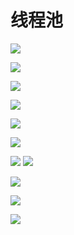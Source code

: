 # 线程池

![](https://ws3.sinaimg.cn/large/006tKfTcly1g0iy5nl9k4j315w0n7jzb.jpg)

![](https://ws4.sinaimg.cn/large/006tKfTcly1g0iy6k5ahmj31720mrn61.jpg)

![](https://ws3.sinaimg.cn/large/006tKfTcly1g0iy781396j31590mkwm8.jpg)

![](https://ws4.sinaimg.cn/large/006tKfTcly1g0iyaxjnhoj315a0m8jzh.jpg)

![](https://ws4.sinaimg.cn/large/006tKfTcly1g0iyb315ypj315n0m1jzi.jpg)

![](https://ws3.sinaimg.cn/large/006tKfTcly1g0iydqginmj315t0lgahg.jpg)

![](https://ws2.sinaimg.cn/large/006tKfTcly1g0iyfh05dgj314j0mcn64.jpg) 
![](https://ws3.sinaimg.cn/large/006tKfTcly1g0iyh3mimjj31510m0gux.jpg)

![](https://ws2.sinaimg.cn/large/006tKfTcly1g0jncssnvtj31kh0u0k91.jpg)

![](https://ws4.sinaimg.cn/large/006tKfTcly1g0jo55zel6j31o20u0dtx.jpg)

![](https://ws3.sinaimg.cn/large/006tKfTcly1g0jo6qsgldj31jy0u04qp.jpg)